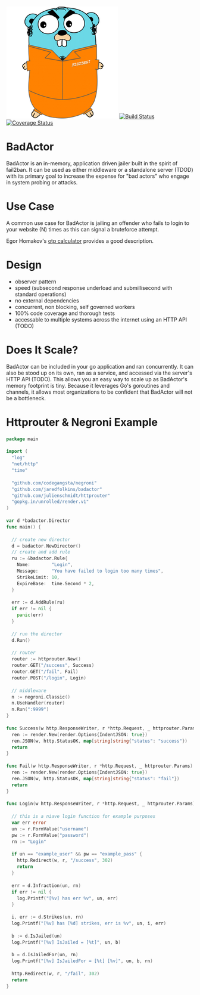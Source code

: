 ![badactor logo](https://raw.githubusercontent.com/jaredfolkins/badactor_logo/master/badactor_logo_300x300.png) [![Build Status](https://travis-ci.org/jaredfolkins/badactor.svg?branch=master)](https://travis-ci.org/jaredfolkins/badactor) [![Coverage Status](https://img.shields.io/coveralls/jaredfolkins/badactor.svg)](https://coveralls.io/r/jaredfolkins/badactor?branch=master)

# BadActor 

BadActor is an in-memory, application driven jailer built in the spirit of fail2ban. It can be used as either middleware or a standalone server (TDOD) with its primary goal to increase the expense for "bad actors" who engage in system probing or attacks.

# Use Case

A common use case for BadActor is jailing an offender who fails to login to your website (N) times as this can signal a bruteforce attempt.

Egor Homakov's [otp calculator](http://sakurity.com/otp) provides a good description.

# Design

- observer pattern
- speed (subsecond response underload and submillisecond with standard operations)
- no external dependencies 
- concurrent, non blocking, self governed workers
- 100% code coverage and thorough tests
- accessable to multiple systems across the internet using an HTTP API (TODO)

# Does It Scale?

BadActor can be included in your go application and ran concurrently. It can also be stood up on its own, ran as a service, and accessed via the server's HTTP API (TODO). This allows you an easy way to scale up as BadActor's memory footprint is tiny. Because it leverages Go's goroutines and channels, it allows most organizations to be confident that BadActor will not be a bottleneck. 

# Httprouter & Negroni Example

```go
package main

import (
  "log"
  "net/http"
  "time"

  "github.com/codegangsta/negroni"
  "github.com/jaredfolkins/badactor"
  "github.com/julienschmidt/httprouter"
  "gopkg.in/unrolled/render.v1"
)

var d *badactor.Director
func main() {

  // create new director
  d = badactor.NewDirector()
  // create and add rule
  ru := &badactor.Rule{
    Name:        "Login",
    Message:     "You have failed to login too many times",
    StrikeLimit: 10,
    ExpireBase:  time.Second * 2,                                                                                                                                                                                                                                                                                                      Sentence:    time.Second * 2,
  }

  err := d.AddRule(ru)
  if err != nil {
    panic(err)
  }

  // run the director
  d.Run()

  // router
  router := httprouter.New()
  router.GET("/success", Success)
  router.GET("/fail", Fail)
  router.POST("/login", Login)

  // middleware
  n := negroni.Classic()
  n.UseHandler(router)
  n.Run(":9999")
}

func Success(w http.ResponseWriter, r *http.Request, _ httprouter.Params) {
  ren := render.New(render.Options{IndentJSON: true})
  ren.JSON(w, http.StatusOK, map[string]string{"status": "success"})
  return
}

func Fail(w http.ResponseWriter, r *http.Request, _ httprouter.Params) {
  ren := render.New(render.Options{IndentJSON: true})
  ren.JSON(w, http.StatusOK, map[string]string{"status": "fail"})
  return
}

func Login(w http.ResponseWriter, r *http.Request, _ httprouter.Params) {

  // this is a niave login function for example purposes
  var err error
  un := r.FormValue("username")
  pw := r.FormValue("password")
  rn := "Login"

  if un == "example_user" && pw == "example_pass" {
    http.Redirect(w, r, "/success", 302)
    return
  }

  err = d.Infraction(un, rn)
  if err != nil {
    log.Printf("[%v] has err %v", un, err)
  }

  i, err := d.Strikes(un, rn)
  log.Printf("[%v] has [%d] strikes, err is %v", un, i, err)

  b := d.IsJailed(un)
  log.Printf("[%v] IsJailed = [%t]", un, b)

  b = d.IsJailedFor(un, rn)
  log.Printf("[%v] IsJailedFor = [%t] [%v]", un, b, rn)

  http.Redirect(w, r, "/fail", 302)
  return
}
```
